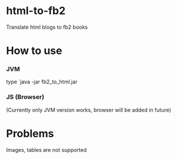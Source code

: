 # html-to-fb2
Translate html blogs to fb2 books

# How to use

### JVM
type `java -jar fb2_to_html.jar <PARAMS>
### JS (Browser)
(Currently only JVM version works, browser will be added in future)

# Problems

Images, tables are not supported
